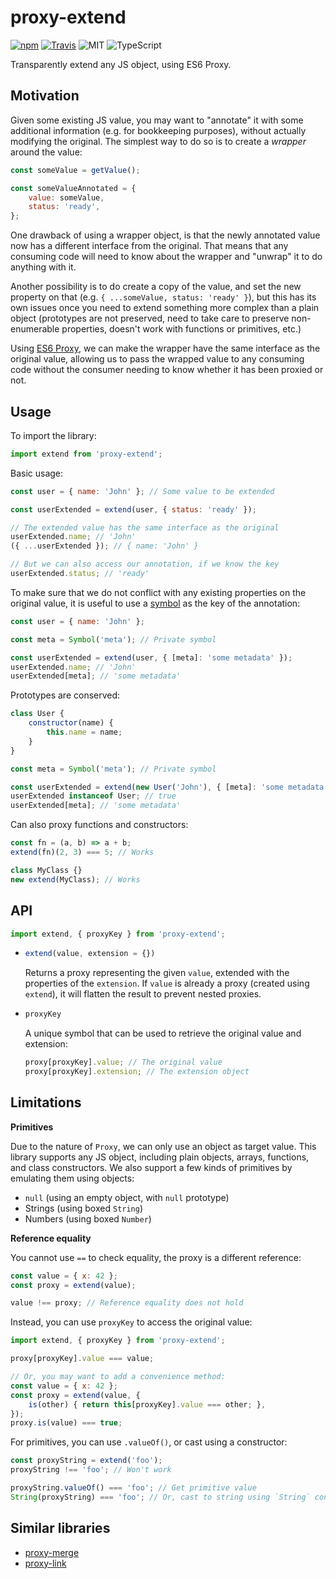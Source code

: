 
# proxy-extend

[![npm](https://img.shields.io/npm/v/proxy-extend.svg?style=flat-square)](https://www.npmjs.com/package/proxy-extend)
[![Travis](https://img.shields.io/travis/mkrause/proxy-extend.svg?style=flat-square)](https://travis-ci.org/mkrause/proxy-extend)
![MIT](https://img.shields.io/npm/l/proxy-extend?style=flat-square)
![TypeScript](https://img.shields.io/badge/-TypeScript-blue.svg?style=flat-square)


Transparently extend any JS object, using ES6 Proxy.


## Motivation

Given some existing JS value, you may want to "annotate" it with some additional information (e.g. for bookkeeping purposes), without actually modifying the original. The simplest way to do so is to create a *wrapper* around the value:

```js
const someValue = getValue();

const someValueAnnotated = {
    value: someValue,
    status: 'ready',
};
```

One drawback of using a wrapper object, is that the newly annotated value now has a different interface from the original. That means that any consuming code will need to know about the wrapper and "unwrap" it to do anything with it.

Another possibility is to do create a copy of the value, and set the new property on that (e.g. `{ ...someValue, status: 'ready' }`), but this has its own issues once you need to extend something more complex than a plain object (prototypes are not preserved, need to take care to preserve non-enumerable properties, doesn't work with functions or primitives, etc.)

Using [ES6 Proxy](https://developer.mozilla.org/en-US/docs/Web/JavaScript/Reference/Global_Objects/Proxy), we can make the wrapper have the same interface as the original value, allowing us to pass the wrapped value to any consuming code without the consumer needing to know whether it has been proxied or not.


## Usage

To import the library:

```js
import extend from 'proxy-extend';
````

Basic usage:

```js
const user = { name: 'John' }; // Some value to be extended

const userExtended = extend(user, { status: 'ready' });

// The extended value has the same interface as the original
userExtended.name; // 'John'
({ ...userExtended }); // { name: 'John' }

// But we can also access our annotation, if we know the key
userExtended.status; // 'ready'
```

To make sure that we do not conflict with any existing properties on the original value, it is useful to use a [symbol](https://developer.mozilla.org/en-US/docs/Web/JavaScript/Reference/Global_Objects/Symbol) as the key of the annotation:

```js
const user = { name: 'John' };

const meta = Symbol('meta'); // Private symbol

const userExtended = extend(user, { [meta]: 'some metadata' });
userExtended.name; // 'John'
userExtended[meta]; // 'some metadata'
```

Prototypes are conserved:

```js
class User {
    constructor(name) {
        this.name = name;
    }
}

const meta = Symbol('meta'); // Private symbol

const userExtended = extend(new User('John'), { [meta]: 'some metadata' });
userExtended instanceof User; // true
userExtended[meta]; // 'some metadata'
```

Can also proxy functions and constructors:

```js
const fn = (a, b) => a + b;
extend(fn)(2, 3) === 5; // Works

class MyClass {}
new extend(MyClass); // Works
```


## API

```js
import extend, { proxyKey } from 'proxy-extend';
```

* ```js
  extend(value, extension = {})
  ```
  Returns a proxy representing the given `value`, extended with the properties of the `extension`. If `value` is already a proxy (created using `extend`), it will flatten the result to prevent nested proxies.
  
* ```js
  proxyKey
  ```
  A unique symbol that can be used to retrieve the original value and extension:
  
  ```js
  proxy[proxyKey].value; // The original value
  proxy[proxyKey].extension; // The extension object
  ```


## Limitations

**Primitives**

Due to the nature of `Proxy`, we can only use an object as target value. This library supports any JS object, including plain objects, arrays, functions, and class constructors. We also support a few kinds of primitives by emulating them using objects:

* `null` (using an empty object, with `null` prototype)
* Strings (using boxed `String`)
* Numbers (using boxed `Number`)

**Reference equality**

You cannot use `==` to check equality, the proxy is a different reference:

```js
const value = { x: 42 };
const proxy = extend(value);

value !== proxy; // Reference equality does not hold
```

Instead, you can use `proxyKey` to access the original value:

```js
import extend, { proxyKey } from 'proxy-extend';

proxy[proxyKey].value === value;

// Or, you may want to add a convenience method:
const value = { x: 42 };
const proxy = extend(value, {
    is(other) { return this[proxyKey].value === other; },
});
proxy.is(value) === true;
```

For primitives, you can use `.valueOf()`, or cast using a constructor:

```js
const proxyString = extend('foo');
proxyString !== 'foo'; // Won't work

proxyString.valueOf() === 'foo'; // Get primitive value
String(proxyString) === 'foo'; // Or, cast to string using `String` constructor
```


## Similar libraries

- [proxy-merge](https://www.npmjs.com/package/proxy-merge)
- [proxy-link](https://www.npmjs.com/package/proxy-link)
